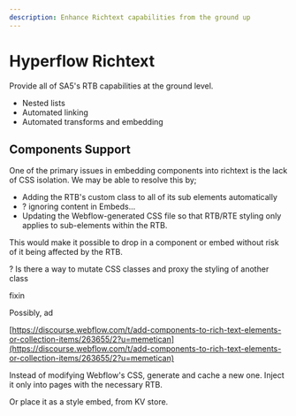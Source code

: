 ```yaml
---
description: Enhance Richtext capabilities from the ground up
---
```


# Hyperflow Richtext

Provide all of SA5's RTB capabilities at the ground level.

* Nested lists
* Automated linking
* Automated transforms and embedding

## Components Support

One of the primary issues in embedding components into richtext is the lack of CSS isolation. We may be able to resolve this by;

* Adding the RTB's custom class to all of its sub elements automatically
* &#x20;? ignoring content in Embeds...
* Updating the Webflow-generated CSS file so that RTB/RTE styling only applies to sub-elements within the RTB.

This would make it possible to drop in a component or embed without risk of it being affected by the RTB.&#x20;

&#x20;? Is there a way to mutate CSS classes and proxy the styling of another class&#x20;



&#x20;fixin

Possibly, ad

[https://discourse.webflow.com/t/add-components-to-rich-text-elements-or-collection-items/263655/2?u=memetican](https://discourse.webflow.com/t/add-components-to-rich-text-elements-or-collection-items/263655/2?u=memetican)

Instead of modifying Webflow's CSS, generate and cache a new one. Inject it only into pages with the necessary RTB.&#x20;

Or place it as a style embed, from KV store. &#x20;
